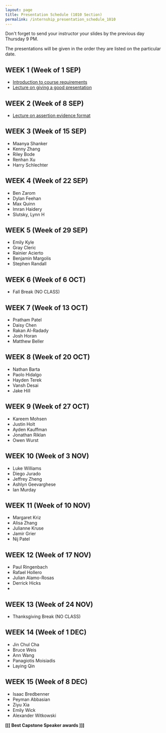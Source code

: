```yaml
---
layout: page
title: Presentation Schedule (1010 Section)
permalink: /internship_presentation_schedule_1010
---
```


Don't forget to send your instructor your slides by the previous day Thursday 9 PM.

The presentations will be given in the order they are listed on the particular date.

## WEEK 1 (Week of 1 SEP)

* [Introduction to course requirements]({{site.baseurl}}/internships/pdfs/introduction-internship.pdf)
* [Lecture on giving a good presentation]({{site.baseurl}}/internships/pdfs/lecture-on-presentations-internship.pdf)
 

## WEEK 2 (Week of 8 SEP)

* [Lecture on assertion evidence format]({{site.baseurl}}/internships/pdfs/lecture-on-assertion-evidence-format.pdf)

## WEEK 3 (Week of 15 SEP)
  
* Maanya Shanker
* Kenny Zhang
* Riley Bode
* Renhan Xu
* Harry Schlechter
  
## WEEK 4 (Week of 22 SEP)

* Ben Zarom
* Dylan Feehan
* Max Quinn
* Imran Haidery
* Slutsky, Lynn H

## WEEK 5 (Week of 29 SEP)

* Emily Kyle
* Gray Cleric
* Rainier Acierto
* Benjamin Margolis
* Stephen Randall

## WEEK 6 (Week of 6 OCT)

* Fall Break (NO CLASS)

## WEEK 7 (Week of 13 OCT)

* Pratham Patel
* Daisy Chen
* Rakan Al-Radady
* Josh Horan
* Matthew Beller

## WEEK 8 (Week of 20 OCT)

* Nathan Barta
* Paolo Hidalgo
* Hayden Terek
* Vansh Desai
* Jake Hill

## WEEK 9 (Week of 27 OCT)

* Kareem Mohsen
* Justin Holt
* Ayden Kauffman
* Jonathan Riklan
* Owen Wurst
  

## WEEK 10 (Week of 3 NOV)

* Luke Williams
* Diego Jurado
* Jeffrey Zheng
* Ashlyn Geevarghese
* Ian Murday

## WEEK 11 (Week of 10 NOV)

* Margaret Kriz
* Alisa Zhang
* Julianne Kruse
* Jamir Grier
* Nij Patel

## WEEK 12 (Week of 17 NOV)

* Paul Ringenbach
* Rafael Hollero
* Julian Alamo-Rosas
* Derrick Hicks
* 

## WEEK 13 (Week of 24 NOV)

* Thanksgiving Break (NO CLASS)

## WEEK 14 (Week of 1 DEC)

* Jin Chul Cha
* Bruce Weis
* Ann Wang
* Panagiotis Moisiadis
* Laying Qin

## WEEK 15 (Week of 8 DEC)

* Isaac Bredbenner
* Peyman Abbasian
* Ziyu Xia
* Emily Wick
* Alexander Witkowski

**[[[ Best Capstone Speaker awards ]]]**
